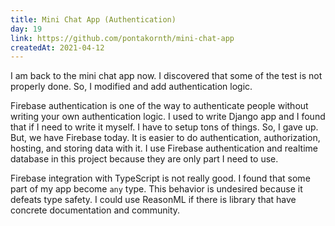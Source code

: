 ```yaml
---
title: Mini Chat App (Authentication)
day: 19
link: https://github.com/pontakornth/mini-chat-app
createdAt: 2021-04-12
---
```

I am back to the mini chat app now. I discovered that some of the test is not properly done.
So, I modified and add authentication logic.<!--more-->


Firebase authentication is one of the way to authenticate people without writing your own 
authentication logic. I used to write Django app and I found that if I need to write 
it myself. I have to setup tons of things. So, I gave up. But, we have Firebase today.
It is easier to do authentication, authorization, hosting, and storing data with it.
I use Firebase authentication and realtime database in this project because they are
only part I need to use.


Firebase integration with TypeScript is not really good. I found that some part of my app
become `any` type. This behavior is undesired because it defeats type safety. I could use
ReasonML if there is library that have concrete documentation and community.
